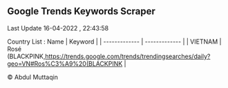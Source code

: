 

## Google Trends Keywords Scraper 
 
Last Update 16-04-2022 , 22:43:58

Country List :
 Name  | Keyword |
| ------------- | ------------- |
| VIETNAM | Rosé (BLACKPINK,https://trends.google.com/trends/trendingsearches/daily?geo=VN#Ros%C3%A9%20(BLACKPINK |



© Abdul Muttaqin 
